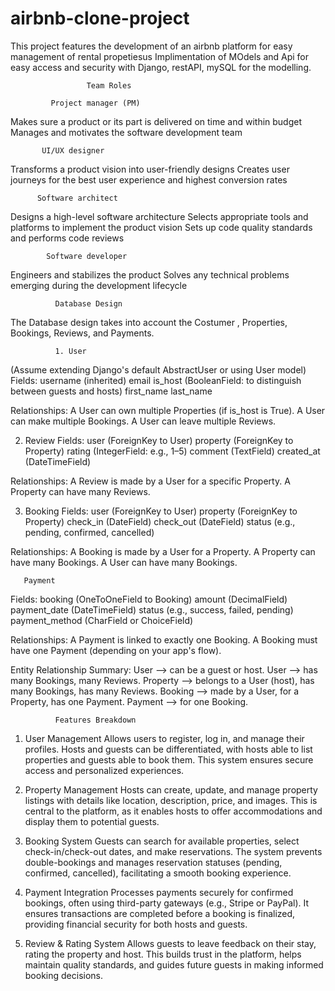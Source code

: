 
# airbnb-clone-project
This project features the development of an airbnb platform for easy management of rental propetiesus
Implimentation of MOdels and Api for easy access and security with Django, restAPI, mySQL for the modelling.

                     Team Roles
                     
             Project manager (PM)
Makes sure a product or its part is delivered on time and within budget
Manages and motivates the software development team 

           UI/UX designer
Transforms a product vision into user-friendly designs
Creates user journeys for the best user experience and highest conversion rates

          Software architect
Designs a high-level software architecture
Selects appropriate tools and platforms to implement the product vision
Sets up code quality standards and performs code reviews

            Software developer
Engineers and stabilizes the product
Solves any technical problems emerging during the development lifecycle

              Database Design
  The Database design takes into account the Costumer , Properties, Bookings, Reviews, and Payments.
  
              1. User
(Assume extending Django's default AbstractUser or using User model)
Fields:
username (inherited)
email
is_host (BooleanField: to distinguish between guests and hosts)
first_name
last_name

Relationships:
A User can own multiple Properties (if is_host is True).
A User can make multiple Bookings.
A User can leave multiple Reviews.

2. Review
Fields:
user (ForeignKey to User)
property (ForeignKey to Property)
rating (IntegerField: e.g., 1–5)
comment (TextField)
created_at (DateTimeField)

Relationships:
A Review is made by a User for a specific Property.
A Property can have many Reviews.

3. Booking
Fields:
user (ForeignKey to User)
property (ForeignKey to Property)
check_in (DateField)
check_out (DateField)
status (e.g., pending, confirmed, cancelled)

Relationships:
A Booking is made by a User for a Property.
A Property can have many Bookings.
A User can have many Bookings.

       Payment
Fields:
booking (OneToOneField to Booking)
amount (DecimalField)
payment_date (DateTimeField)
status (e.g., success, failed, pending)
payment_method (CharField or ChoiceField)

Relationships:
A Payment is linked to exactly one Booking.
A Booking must have one Payment (depending on your app's flow).

Entity Relationship Summary:
User ⟶ can be a guest or host.
User ⟶ has many Bookings, many Reviews.
Property ⟶ belongs to a User (host), has many Bookings, has many Reviews.
Booking ⟶ made by a User, for a Property, has one Payment.
Payment ⟶ for one Booking.

              Features Breakdown

1. User Management
Allows users to register, log in, and manage their profiles. Hosts and guests can be differentiated, with hosts able to list properties and guests able to book them. This system ensures secure access and personalized experiences.

2. Property Management
Hosts can create, update, and manage property listings with details like location, description, price, and images. This is central to the platform, as it enables hosts to offer accommodations and display them to potential guests.

3. Booking System
Guests can search for available properties, select check-in/check-out dates, and make reservations. The system prevents double-bookings and manages reservation statuses (pending, confirmed, cancelled), facilitating a smooth booking experience.

4. Payment Integration
Processes payments securely for confirmed bookings, often using third-party gateways (e.g., Stripe or PayPal). It ensures transactions are completed before a booking is finalized, providing financial security for both hosts and guests.

5. Review & Rating System
Allows guests to leave feedback on their stay, rating the property and host. This builds trust in the platform, helps maintain quality standards, and guides future guests in making informed booking decisions.









